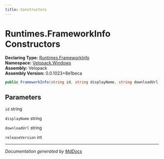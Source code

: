 ```yaml
---
title: Constructors
---
```

<!--  
  <auto-generated>   
    The contents of this file were generated by a tool.  
    Changes to this file may be list if the file is regenerated  
  </auto-generated>   
-->

# Runtimes.FrameworkInfo Constructors

**Declaring Type:** [Runtimes.FrameworkInfo](../index.md)  
**Namespace:** [Velopack.Windows](../../../index.md)  
**Assembly:** Velopack  
**Assembly Version:** 0.0.1023+8e1beca

```csharp
public FrameworkInfo(string id, string displayName, string downloadUrl, int releaseVersion);
```

## Parameters

`id`  string

`displayName`  string

`downloadUrl`  string

`releaseVersion`  int

___

*Documentation generated by [MdDocs](https://github.com/ap0llo/mddocs)*

